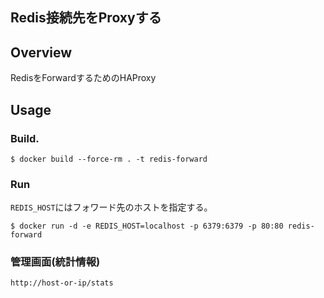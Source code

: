 Redis接続先をProxyする
-----

## Overview

RedisをForwardするためのHAProxy

## Usage

### Build.

```
$ docker build --force-rm . -t redis-forward
```

### Run

`REDIS_HOST`にはフォワード先のホストを指定する。

```
$ docker run -d -e REDIS_HOST=localhost -p 6379:6379 -p 80:80 redis-forward
```

### 管理画面(統計情報)

`http://host-or-ip/stats`

